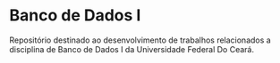 # Banco de Dados I 
Repositório destinado ao desenvolvimento de trabalhos relacionados a disciplina de Banco de Dados I da Universidade Federal Do Ceará.
